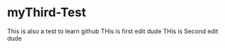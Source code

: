 # myThird-Test
This is also a test to learn github
THis is first edit dude
THis is Second edit dude
